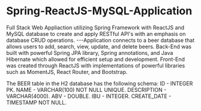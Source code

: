 # Spring-ReactJS-MySQL-Application
Full Stack Web Appliaction utilizing Spring Framework with ReactJS and MySQL database to create and apply RESTful API's with an emphasis on database CRUD operations. ---Application connects to a beer database that allows users to add, search, view, update, and delete beers.
Back-End was built with powerful Spring JPA library, Spring annotations, and Java Hibernate which allowed for efficient setup and development. Front-End was created through ReactJS with implementations 
of powerful libraries such as MomentJS, React Router, and Bootstrap. 



The BEER table in the H2 database has the following schema:
ID - INTEGER PK. 
NAME - VARCHAR(100) NOT NULL UNIQUE. 
DESCRIPTION - VARCHAR(4000). 
ABV - DOUBLE. 
IBU - INTEGER. 
CREATE_DATE - TIMESTAMP NOT NULL. 

